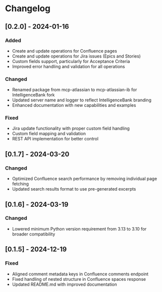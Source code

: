 # Changelog

## [0.2.0] - 2024-01-16

### Added
- Create and update operations for Confluence pages
- Create and update operations for Jira issues (Epics and Stories)
- Custom fields support, particularly for Acceptance Criteria
- Improved error handling and validation for all operations

### Changed
- Renamed package from mcp-atlassian to mcp-atlassian-ib for IntelligenceBank fork
- Updated server name and logger to reflect IntelligenceBank branding
- Enhanced documentation with new capabilities and examples

### Fixed
- Jira update functionality with proper custom field handling
- Custom field mapping and validation
- REST API implementation for better control

## [0.1.7] - 2024-03-20

### Changed
- Optimized Confluence search performance by removing individual page fetching
- Updated search results format to use pre-generated excerpts

## [0.1.6] - 2024-03-19

### Changed
- Lowered minimum Python version requirement from 3.13 to 3.10 for broader compatibility

## [0.1.5] - 2024-12-19

### Fixed
- Aligned comment metadata keys in Confluence comments endpoint
- Fixed handling of nested structure in Confluence spaces response
- Updated README.md with improved documentation
